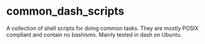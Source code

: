 # common_dash_scripts

A collection of shell scripts for doing common tasks. They are mostly POSIX compliant and contain no bashisms. Mainly tested in dash on Ubuntu.